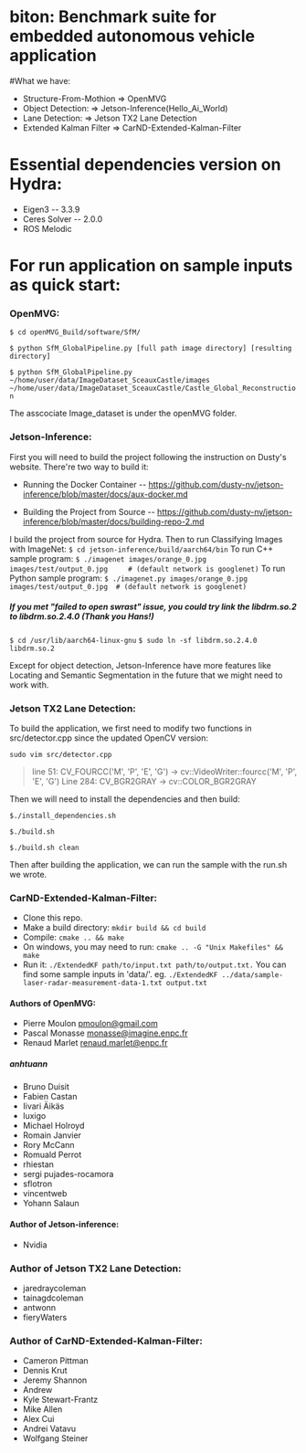 # biton: Benchmark suite for embedded autonomous vehicle application
#What we have:
- Structure-From-Mothion  =>  OpenMVG
- Object Detection:       =>  Jetson-Inference(Hello_Ai_World)
- Lane Detection:         =>  Jetson TX2 Lane Detection
- Extended Kalman Filter => CarND-Extended-Kalman-Filter

# Essential dependencies version on Hydra:
- Eigen3 -- 3.3.9
- Ceres Solver -- 2.0.0
- ROS Melodic

# For run application on sample inputs as quick start:
### OpenMVG: 
`$ cd openMVG_Build/software/SfM/`


`$ python SfM_GlobalPipeline.py [full path image directory] [resulting directory]`          

`$ python SfM_GlobalPipeline.py ~/home/user/data/ImageDataset_SceauxCastle/images ~/home/user/data/ImageDataset_SceauxCastle/Castle_Global_Reconstruction`

The asscociate Image_dataset is under the openMVG folder.

### Jetson-Inference:
First you will need to build the project following the instruction on Dusty's website.
There're two way to build it:
- Running the Docker Container  --  https://github.com/dusty-nv/jetson-inference/blob/master/docs/aux-docker.md

- Building the Project from Source  --  https://github.com/dusty-nv/jetson-inference/blob/master/docs/building-repo-2.md


I build the project from source for Hydra.
Then to run Classifying Images with ImageNet:
`$ cd jetson-inference/build/aarch64/bin`
To run C++ sample program:
`$ ./imagenet images/orange_0.jpg images/test/output_0.jpg     # (default network is googlenet)`
To run Python sample program:
`$ ./imagenet.py images/orange_0.jpg images/test/output_0.jpg  # (default network is googlenet)`

##### If you met "failed to open swrast" issue, you could try link the libdrm.so.2 to libdrm.so.2.4.0 (Thank you Hans!)
`$ cd /usr/lib/aarch64-linux-gnu`
`$ sudo ln -sf libdrm.so.2.4.0 libdrm.so.2`

Except for object detection, Jetson-Inference have more features like Locating and Semantic Segmentation in the future that we might need to work with.



### Jetson TX2 Lane Detection:
To build the application, we first need to modify two functions in src/detector.cpp since the updated OpenCV version:

`sudo vim src/detector.cpp`

> line 51: 	CV_FOURCC('M', 'P', 'E', 'G') -> cv::VideoWriter::fourcc('M', 'P', 'E', 'G')
> Line 284:	CV_BGR2GRAY -> cv::COLOR_BGR2GRAY

Then we will need to install the dependencies and then build:


`$./install_dependencies.sh`


`$./build.sh`


`$./build.sh clean`

Then after building the application, we can run the sample with the run.sh we wrote.

### CarND-Extended-Kalman-Filter:
- Clone this repo.
- Make a build directory: `mkdir build && cd build`
- Compile: `cmake .. && make`
- On windows, you may need to run: `cmake .. -G "Unix Makefiles" && make`
- Run it: `./ExtendedKF path/to/input.txt path/to/output.txt.` You can find some sample inputs in 'data/'. eg. `./ExtendedKF ../data/sample-laser-radar-measurement-data-1.txt output.txt`








#### Authors of OpenMVG:
- Pierre Moulon <pmoulon@gmail.com>
- Pascal Monasse <monasse@imagine.enpc.fr>
- Renaud Marlet <renaud.marlet@enpc.fr>

##### anhtuann
- Bruno Duisit
- Fabien Castan
- Iivari Äikäs
- luxigo
- Michael Holroyd
- Romain Janvier
- Rory McCann
- Romuald Perrot
- rhiestan
- sergi pujades-rocamora
- sflotron
- vincentweb
- Yohann Salaun




#### Author of Jetson-inference:
- Nvidia




### Author of Jetson TX2 Lane Detection:
- jaredraycoleman 
- tainagdcoleman
- antwonn
- fieryWaters

### Author of CarND-Extended-Kalman-Filter:
- Cameron Pittman
- Dennis Krut
- Jeremy Shannon
- Andrew
- Kyle Stewart-Frantz
- Mike Allen 
- Alex Cui 
- Andrei Vatavu
- Wolfgang Steiner









